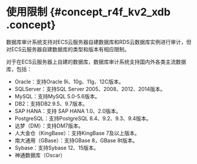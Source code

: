 # 使用限制 {#concept_r4f_kv2_xdb .concept}

数据库审计系统支持对ECS云服务器自建数据库和RDS云数据库实例进行审计，但对ECS云服务器自建数据库的类型和版本有相应限制。

对于在ECS云服务器上自建的数据库，数据库审计系统支持国内外各类主流数据库，包括：

-   Oracle：支持Oracle 9i、10g、11g、12C版本。
-   SQLServer：支持SQL Server 2005、2008、2012、2014版本。
-   MySQL：支持MySQL 5.0-5.6版本。
-   DB2：支持DB2 9.5、9.7版本。
-   SAP HANA：支持 SAP HANA 1.0、2.0版本。
-   PostgreSQL：支持PostgreSQL 8.4、9.2、9.3、9.4版本。
-   达梦（DM）：支持DM7版本。
-   人大金仓（KingBase）：支持KingBase 7及以上版本。
-   南大通用（GBase）：支持GBase 8，GBase 8t版本。
-   Sybase：支持Sybase 12、15版本。
-   神通数据库（Oscar）

